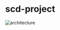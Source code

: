 # scd-project
![architecture](https://github.com/user-attachments/assets/fddc6da8-c929-4971-a702-8698d0e887fd)

